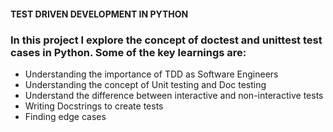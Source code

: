 #### TEST DRIVEN DEVELOPMENT IN PYTHON
### In this project I explore the concept of doctest and unittest test cases in Python. Some of the key learnings are:
- Understanding the importance of TDD as Software Engineers
- Understanding the concept of Unit testing and Doc testing
- Understand the difference between interactive and non-interactive tests
- Writing Docstrings to create tests
- Finding edge cases
